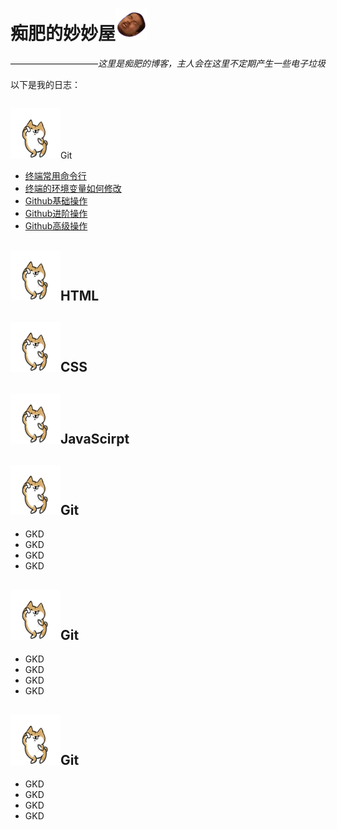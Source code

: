 # 痴肥的妙妙屋![114](/img/810.gif)
——————————*这里是痴肥的博客，主人会在这里不定期产生一些电子垃圾*

以下是我的日志：

## <center>
  
  ![dog](/img/dog.gif)Git</center>
- [终端常用命令行](/blog/终端常用命令行.html)
- [终端的环境变量如何修改](/blog/终端的环境变量如何修改.html)
- [Github基础操作](/blog/Github基础操作.html)
- [Github进阶操作](/blog/Github进阶操作.html)
- [Github高级操作](/blog/Github高级操作.html)
## ![dog](/img/dog.gif)HTML
## ![dog](/img/dog.gif)CSS
## ![dog](/img/dog.gif)JavaScirpt
## ![dog](/img/dog.gif)Git
- GKD
- GKD
- GKD
- GKD
## ![dog](/img/dog.gif)Git
- GKD
- GKD
- GKD
- GKD
## ![dog](/img/dog.gif)Git
- GKD
- GKD
- GKD
- GKD
